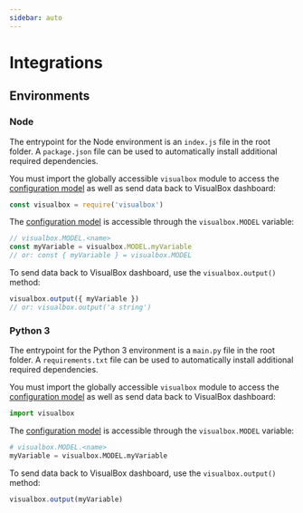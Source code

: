 ```yaml
---
sidebar: auto
---
```


# Integrations

## Environments

### Node

The entrypoint for the Node environment is an `index.js` file in the root folder. A `package.json` file can be used to automatically install additional required dependencies.

You must import the globally accessible `visualbox` module to access the [configuration model](/configmodel/) as well as send data back to VisualBox dashboard:

``` js
const visualbox = require('visualbox')
```

The [configuration model](/configmodel/) is accessible through the `visualbox.MODEL` variable:

``` js
// visualbox.MODEL.<name>
const myVariable = visualbox.MODEL.myVariable
// or: const { myVariable } = visualbox.MODEL
```

To send data back to VisualBox dashboard, use the `visualbox.output()` method:

``` js
visualbox.output({ myVariable })
// or: visualbox.output('a string')
```

### Python 3

The entrypoint for the Python 3 environment is a `main.py` file in the root folder. A `requirements.txt` file can be used to automatically install additional required dependencies.

You must import the globally accessible `visualbox` module to access the [configuration model](/configmodel/) as well as send data back to VisualBox dashboard:

``` python
import visualbox
```

The [configuration model](/configmodel/) is accessible through the `visualbox.MODEL` variable:

``` python
# visualbox.MODEL.<name>
myVariable = visualbox.MODEL.myVariable
```

To send data back to VisualBox dashboard, use the `visualbox.output()` method:

``` js
visualbox.output(myVariable)
```